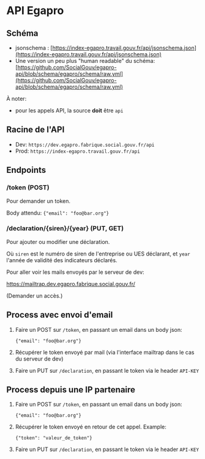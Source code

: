 # API Egapro

## Schéma

- jsonschema : [https://index-egapro.travail.gouv.fr/api/jsonschema.json](https://index-egapro.travail.gouv.fr/api/jsonschema.json)
- Une version un peu plus "human readable" du schéma: [https://github.com/SocialGouv/egapro-api/blob/schema/egapro/schema/raw.yml](https://github.com/SocialGouv/egapro-api/blob/schema/egapro/schema/raw.yml)

À noter:

- pour les appels API, la source **doit** être `api`

## Racine de l'API

- Dev: `https://dev.egapro.fabrique.social.gouv.fr/api`
- Prod: `https://index-egapro.travail.gouv.fr/api`

## Endpoints

### /token (POST)
Pour demander un token.

Body attendu: `{"email": "foo@bar.org"}`

### /declaration/{siren}/{year} (PUT, GET)
Pour ajouter ou modifier une déclaration.

Où `siren` est le numéro de siren de l'entreprise ou UES déclarant, et `year` l'année de validité des indicateurs déclarés.

Pour aller voir les mails envoyés par le serveur de dev:

https://mailtrap.dev.egapro.fabrique.social.gouv.fr/

(Demander un accès.)

## Process avec envoi d'email

1. Faire un POST sur `/token`, en passant un email dans un body json:

    `{"email": "foo@bar.org"}`

1. Récupérer le token envoyé par mail (via l'interface mailtrap dans le cas du serveur de dev)

1. Faire un PUT sur `/declaration`, en passant le token via le header `API-KEY`

## Process depuis une IP partenaire

1. Faire un POST sur `/token`, en passant un email dans un body json:

    `{"email": "foo@bar.org"}`

1. Récupérer le token envoyé en retour de cet appel. Example:

    `{"token": "valeur_de_token"}`

1. Faire un PUT sur `/declaration`, en passant le token via le header `API-KEY`
